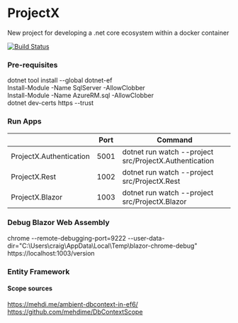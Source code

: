 
# ProjectX
New project for developing a .net core ecosystem within a docker container

[![Build Status](https://dev.azure.com/CraigHanson/ProjectX/_apis/build/status/craigahanson.ProjectX?branchName=master)](https://dev.azure.com/CraigHanson/ProjectX/_build/latest?definitionId=1&branchName=master)

### Pre-requisites
dotnet tool install --global dotnet-ef  
Install-Module -Name SqlServer -AllowClobber  
Install-Module -Name AzureRM.sql -AllowClobber  
dotnet dev-certs https --trust  

### Run Apps
||Port|Command|
|-|-|-|
|ProjectX.Authentication|5001|dotnet run watch --project src/ProjectX.Authentication|
|ProjectX.Rest|1002|dotnet run watch --project src/ProjectX.Rest|
|ProjectX.Blazor|1003|dotnet run watch --project src/ProjectX.Blazor|

### Debug Blazor Web Assembly
chrome --remote-debugging-port=9222 --user-data-dir="C:\Users\craig\AppData\Local\Temp\blazor-chrome-debug" https://localhost:1003/version

### Entity Framework 
#### Scope sources
https://mehdi.me/ambient-dbcontext-in-ef6/  
https://github.com/mehdime/DbContextScope
